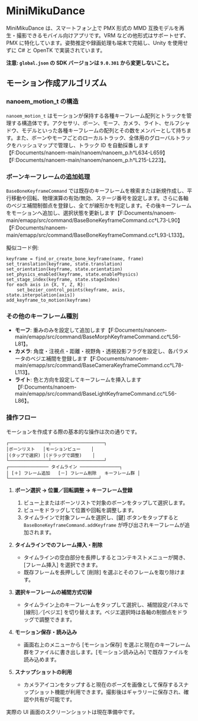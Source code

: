 # MiniMikuDance

MiniMikuDance は、スマートフォン上で PMX 形式の MMD 互換モデルを再生・撮影できるモバイル向けアプリです。VRM などの他形式はサポートせず、PMX に特化しています。姿勢推定や録画処理も端末で完結し、Unity を使用せずに C# と OpenTK で実装されています。

**注意: `global.json` の SDK バージョンは `9.0.301` から変更しないこと。**

## モーション作成アルゴリズム

### nanoem_motion_t の構造

`nanoem_motion_t` はモーションが保持する各種キーフレーム配列とトラックを管理する構造体です。アクセサリ、ボーン、モーフ、カメラ、ライト、セルフシャドウ、モデルといった各種キーフレームの配列とその数をメンバーとして持ちます。また、ボーンやモーフごとのローカルトラック、全体用のグローバルトラックをハッシュマップで管理し、トラック ID を自動採番します【F:Documents/nanoem-main/nanoem/nanoem_p.h†L634-L659】【F:Documents/nanoem-main/nanoem/nanoem_p.h†L215-L223】。

### ボーンキーフレームの追加処理

`BaseBoneKeyframeCommand` では既存のキーフレームを検索または新規作成し、平行移動や回転、物理演算の有効/無効、ステージ番号を設定します。さらに各軸のベジエ補間制御点を登録し、全てが線形かを判定します。その後キーフレームをモーションへ追加し、選択状態を更新します【F:Documents/nanoem-main/emapp/src/command/BaseBoneKeyframeCommand.cc†L73-L90】【F:Documents/nanoem-main/emapp/src/command/BaseBoneKeyframeCommand.cc†L93-L133】。

擬似コード例:

```
keyframe = find_or_create_bone_keyframe(name, frame)
set_translation(keyframe, state.translation)
set_orientation(keyframe, state.orientation)
set_physics_enabled(keyframe, state.enablePhysics)
set_stage_index(keyframe, state.stageIndex)
for each axis in {X, Y, Z, R}:
    set_bezier_control_points(keyframe, axis, state.interpolation[axis])
add_keyframe_to_motion(keyframe)
```

### その他のキーフレーム種別

- **モーフ**: 重みのみを設定して追加します【F:Documents/nanoem-main/emapp/src/command/BaseMorphKeyframeCommand.cc†L56-L81】。
- **カメラ**: 角度・注視点・距離・視野角・透視投影フラグを設定し、各パラメータのベジエ補間を登録します【F:Documents/nanoem-main/emapp/src/command/BaseCameraKeyframeCommand.cc†L78-L113】。
- **ライト**: 色と方向を設定してキーフレームを挿入します【F:Documents/nanoem-main/emapp/src/command/BaseLightKeyframeCommand.cc†L56-L86】。

### 操作フロー

モーションを作成する際の基本的な操作は次の通りです。

```
┌───────────────┬────────────────────┐
│ボーンリスト   │モーションビュー    │
│(タップで選択) │(ドラッグで調整)    │
└───────────────┴────────────────────┘
┌─────────────── タイムライン ───────────────┐
│ [＋] フレーム追加   [－] フレーム削除   キーフレーム群 │
└──────────────────────────────────┘
```

1. **ボーン選択 → 位置／回転調整 → キーフレーム登録**
   1. ビュー上またはボーンリストで対象のボーンをタップして選択します。
   2. ビューをドラッグして位置や回転を調整します。
   3. タイムラインで対象フレームを選択し、\[鍵] ボタンをタップすると `BaseBoneKeyframeCommand.addKeyframe` が呼び出されキーフレームが追加されます。

2. **タイムラインでのフレーム挿入・削除**
   - タイムラインの空白部分を長押しするとコンテキストメニューが開き、\[フレーム挿入] を選択できます。
   - 既存フレームを長押しして \[削除] を選ぶとそのフレームを取り除けます。

3. **選択キーフレームの補間方式切替**
   - タイムライン上のキーフレームをタップして選択し、補間設定パネルで \[線形]／\[ベジエ] を切り替えます。ベジエ選択時は各軸の制御点をドラッグで調整できます。

4. **モーション保存・読み込み**
   - 画面右上のメニューから \[モーション保存] を選ぶと現在のキーフレーム群をファイルに書き出します。\[モーション読み込み] で既存ファイルを読み込めます。

5. **スナップショットの利用**
   - カメラアイコンをタップすると現在のポーズを画像として保存するスナップショット機能が利用できます。撮影後はギャラリーに保存され、確認や共有が可能です。

実際の UI 画面のスクリーンショットは現在準備中です。